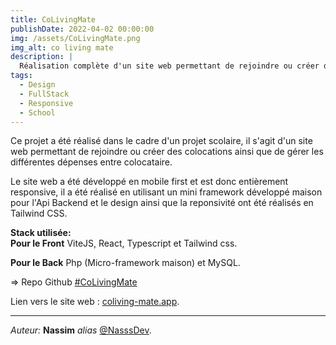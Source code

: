 ```yaml
---
title: CoLivingMate
publishDate: 2022-04-02 00:00:00
img: /assets/CoLivingMate.png
img_alt: co living mate
description: |
  Réalisation complète d'un site web permettant de rejoindre ou créer des colocations ainsi que de gérer les différentes dépenses entre colocataire.
tags:
  - Design
  - FullStack
  - Responsive
  - School
---
```


Ce projet a été réalisé dans le cadre d'un projet scolaire, il s'agit d'un site web permettant de rejoindre ou créer des colocations ainsi que de gérer les différentes dépenses entre colocataire.

Le site web a été développé en mobile first et est donc entièrement responsive, il a été réalisé en utilisant un mini framework développé maison pour l'Api Backend et le design ainsi que la reponsivité ont été réalisés en Tailwind CSS.

**Stack utilisée:  
Pour le Front** ViteJS, React, Typescript et Tailwind css. 

**Pour le Back** Php (Micro-framework maison) et MySQL. 

=> Repo Github [#CoLivingMate](https://github.com/NasssDev/CoLivingmate)

Lien vers le site web : [coliving-mate.app](https://coliving-mate.vercel.app/).

---

_Auteur:_ **Nassim** _alias_ [@NasssDev](https://github.com/NasssDev).
